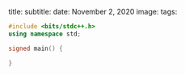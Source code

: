 title:
subtitle:
date: November 2, 2020
image: 
tags:

```cpp
#include <bits/stdc++.h>
using namespace std;

signed main() {

}
```

